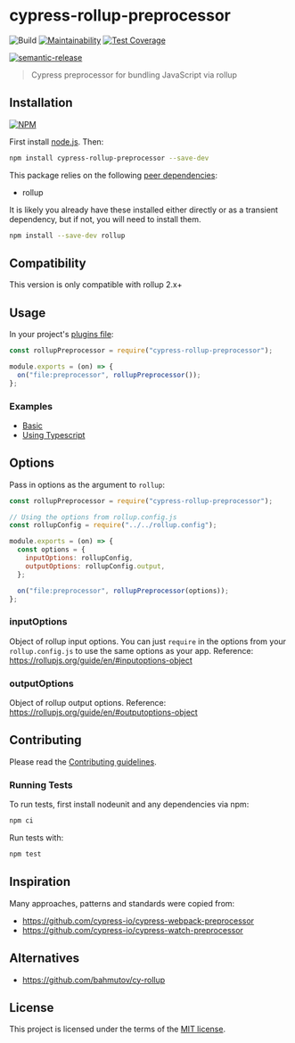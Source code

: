 # cypress-rollup-preprocessor

![Build](https://github.com/lmarqs/cypress-rollup-preprocessor/workflows/Build/badge.svg?branch=master)
[![Maintainability](https://api.codeclimate.com/v1/badges/7b0c1699b09bf771af2b/maintainability)](https://codeclimate.com/github/lmarqs/cypress-rollup-preprocessor/maintainability)
[![Test Coverage](https://api.codeclimate.com/v1/badges/7b0c1699b09bf771af2b/test_coverage)](https://codeclimate.com/github/lmarqs/cypress-rollup-preprocessor/test_coverage)

[![semantic-release](https://img.shields.io/badge/%20%20%F0%9F%93%A6%F0%9F%9A%80-semantic--release-e10079.svg)](https://github.com/semantic-release/semantic-release)

> Cypress preprocessor for bundling JavaScript via rollup

## Installation

[![NPM](https://nodei.co/npm/cypress-rollup-preprocessor.png)](https://nodei.co/npm/cypress-rollup-preprocessor/)

First install [node.js](http://nodejs.org/). Then:

```sh
npm install cypress-rollup-preprocessor --save-dev
```

This package relies on the following [peer dependencies](https://docs.npmjs.com/files/package.json#peerdependencies):

- rollup

It is likely you already have these installed either directly or as a transient
dependency, but if not, you will need to install them.

```sh
npm install --save-dev rollup
```

## Compatibility

This version is only compatible with rollup 2.x+

## Usage

In your project's [plugins file](https://on.cypress.io/guides/tooling/plugins-guide.html):

```javascript
const rollupPreprocessor = require("cypress-rollup-preprocessor");

module.exports = (on) => {
  on("file:preprocessor", rollupPreprocessor());
};
```

### Examples

- [Basic](https://github.com/lmarqs/cypress-rollup-preprocessor/tree/master/examples/basic)
- [Using Typescript](https://github.com/lmarqs/cypress-rollup-preprocessor/tree/master/examples/typescript)

## Options

Pass in options as the argument to `rollup`:

```javascript
const rollupPreprocessor = require("cypress-rollup-preprocessor");

// Using the options from rollup.config.js
const rollupConfig = require("../../rollup.config");

module.exports = (on) => {
  const options = {
    inputOptions: rollupConfig,
    outputOptions: rollupConfig.output,
  };

  on("file:preprocessor", rollupPreprocessor(options));
};
```

### inputOptions

Object of rollup input options. You can just `require` in the options from your
`rollup.config.js` to use the same options as your app.
Reference: https://rollupjs.org/guide/en/#inputoptions-object

### outputOptions

Object of rollup output options.
Reference: https://rollupjs.org/guide/en/#outputoptions-object

## Contributing

Please read the [Contributing guidelines](CONTRIBUTING.md).

### Running Tests

To run tests, first install nodeunit and any dependencies via npm:

```sh
npm ci
```

Run tests with:

```sh
npm test
```

## Inspiration

Many approaches, patterns and standards were copied from:

- <https://github.com/cypress-io/cypress-webpack-preprocessor>
- <https://github.com/cypress-io/cypress-watch-preprocessor>

## Alternatives

- <https://github.com/bahmutov/cy-rollup>

## License

This project is licensed under the terms of the [MIT license](/LICENSE).
